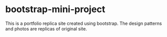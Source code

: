 # bootstrap-mini-project

This is a portfolio replica site created using bootstrap. The design patterns and photos are replicas of original site.
